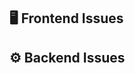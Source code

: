 ## 🖥️ Frontend Issues

<!-- AUTO-ISSUES-START -->
<!-- AUTO-ISSUES-END -->

## ⚙️ Backend Issues
<!-- AUTO-ISSUES-START -->
<!-- AUTO-ISSUES-END -->
